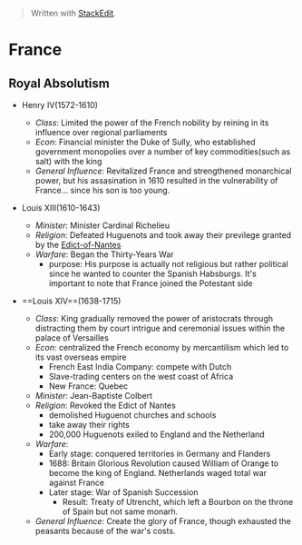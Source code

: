 


> Written with [StackEdit](https://stackedit.io/).

# France

## Royal Absolutism

 - Henry IV(1572-1610)
    * _Class_: Limited the power of the French nobility by reining in its influence over regional parliaments
    * _Econ_: Financial minister the Duke of Sully, who established government monopolies over a number of key commodities(such as salt) with the king
    * _General Influence_: Revitalized France and strengthened monarchical power, but his assasination in 1610 resulted in the vulnerability of France... since his son is too young.

 - Louis XIII(1610-1643)
     * _Minister_: Minister Cardinal Richelieu 
     * _Religion_: Defeated Huguenots and took away their previlege granted by the [Edict-of-Nantes](https://www.britannica.com/event/Edict-of-Nantes)
     * _Warfare_: Began the Thirty-Years War
       + purpose: His purpose is actually not religious but rather political since he wanted to counter the Spanish Habsburgs. It's important to note that France joined the Potestant side
       
 - ==Louis XIV==(1638-1715)
    * _Class_: King gradually removed the power of aristocrats through distracting them by court intrigue and ceremonial issues within the palace of Versailles
    * _Econ_: centralized the French economy by mercantilism which led to its vast overseas empire
       + French East India Company: compete with Dutch
       + Slave-trading centers on the west coast of Africa
       + New France: Quebec
    * _Minister_: Jean-Baptiste Colbert
    * _Religion_: Revoked the Edict of Nantes
        * demolished Huguenot churches and schools 
        * take away their rights
         * 200,000 Huguenots exiled to England and the Netherland
   * _Warfare_: 
        + Early stage: conquered territories in Germany and Flanders
        + 1688: Britain Glorious Revolution caused William of Orange to become the king of England. Netherlands waged total war against France
        + Later stage: War of Spanish Succession
            + Result: Treaty of Utrencht, which left a Bourbon on the throne of Spain but not same monarh.         
    * _General Influence_: Create the glory of France, though exhausted the peasants because of the war's costs.
               
<!--stackedit_data:
eyJoaXN0b3J5IjpbLTE1NDg0NTc5OSwtNTE1MTMxNDQ3LDE0ND
Y5NDg1OTBdfQ==
-->